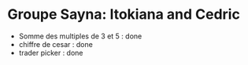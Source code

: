 # Groupe Sayna: Itokiana and Cedric
- Somme des multiples de 3 et 5 : done
- chiffre de cesar : done
- trader picker : done

